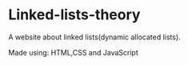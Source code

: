 # Linked-lists-theory
A website about linked lists(dynamic allocated lists).

Made using: HTML,CSS and JavaScript
